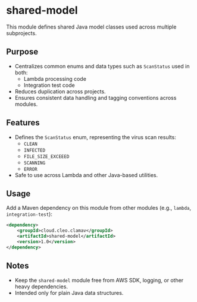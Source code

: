 # shared-model

This module defines shared Java model classes used across multiple subprojects.

## Purpose

- Centralizes common enums and data types such as `ScanStatus` used in both:
  - Lambda processing code
  - Integration test code
- Reduces duplication across projects.
- Ensures consistent data handling and tagging conventions across modules.

## Features

- Defines the `ScanStatus` enum, representing the virus scan results:
  - `CLEAN`
  - `INFECTED`
  - `FILE_SIZE_EXCEEED`
  - `SCANNING`
  - `ERROR`
- Safe to use across Lambda and other Java-based utilities.

## Usage

Add a Maven dependency on this module from other modules (e.g., `lambda`, `integration-test`):

```xml
<dependency>
    <groupId>cloud.cleo.clamav</groupId>
    <artifactId>shared-model</artifactId>
    <version>1.0</version>
</dependency>
```

## Notes

- Keep the `shared-model` module free from AWS SDK, logging, or other heavy dependencies.
- Intended only for plain Java data structures.

